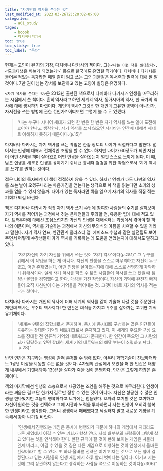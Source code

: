 ```yaml
---
title: "자기만의 역사를 쓴다는 것"
last_modified_at: 2023-03-26T20:20:02-05:00
categories:
    - a01_study
tages:
    - boook
    - 다치바나다카시
toc: true
toc_sticky: true
toc_label: "목차"
---
```






현재는 고인이 된 지의 거장, 다치바나 다카시의 책이다. 그는` <나는 이런 책을 읽어왔다>, `<도쿄대생은 바보가 되었는가>` 등으로 한국에도 유명한 작가이다. 다치바나 다카시를 들어본 적있는 독자라면 매일 같이 읽고 쓰는 그의 괴물같은 독서력과 필력에 대해 잘 알것이다. 7만 권이 넘는 장서를 보관하고 있는 고양이 빌딩은 유명하다.


 `<자기 역사를 쓴다는 것>`은 2013년 출판된 책으로서 다치바나 다카시가 인생을 마무리하는 시점에서 쓴 책이다. 흔히 역사라고 하면 세계의 역사, 동아시아의 역사, 한 국가의 역사에 대해 생각하기 마련이다. 개인의 역사? 그것은 한 개인의 고유한 영역이 아니던가. 자서전을 쓰는 방법에 관한 것인가? 어찌보면 그렇게 볼 수 도 있겠다. 




> "나는 누구나 시니어 세대가 되면 한 번은 한 번은 자기 역사를 쓰는 일에 도전해 보아야 한다고 생각한다. 자기 역사를 쓰지 않으면 자기라는 인간에 대해서 제대로 이해하지 못하기 때문이다.(p.15)"


다치바나 다카시는 자기 역사를 쓰는 작업은 환갑 정도의 나이가 적절하다고 말한다. 젊어서는 인생에 대해서 전체적인 조망을 할 수 없다. 하지만 나이가 60정도가 되면 자신이 어떤 선택을 하며 살아왔고 어떤 인생을 살아왔는지 얼핏 스스로 느끼게 된다. 이 때, 남은 인생을 새로운 인생을 살아가기 위해선 총체적 점검을 위한 작업으로서 '자기 역사를 쓰기'를 권하는 것이다.



젊은 나이의 독자에겐 이 책이 적절하지 않을 수 있다. 하지만 언젠가 나도 나만의 역사를 쓰는 날이 오겠구나라는 마음가짐을 얻는다는 생각으로 이 책을 읽는다면 소기의 성과를 얻을 수 있지 않을까. 나이가 있는 독자라면 책을 읽으며 자기의 역사를 직접 적는 기회가 되길 바란다.



책은 다치바나 다카시가 직접 자기 역사 쓰기 수업에 참여한 사람들의 수기를 살펴보며 자기 역사를 적어가는 과정에서 겪는 문제점들과 주의할 점, 유용한 팁에 대해 적고 있다. 트라우마에 대해선 조심스럽지만 자신의 인생을 재해석하는 과정에서 겪어야 할 하나의 아픔이며, 역사를 기술하는 과정에서 자신의 무의식의 아픔을 치유할 수 있을 거라고 말한다. 자기 역사 연표, 인간관계 클러스터 맵, 에피소드 수첩과 같은 실전팁도 보여주면서 어떻게 수강생들이 자기 역사를 기록하는 데 도움을 얻었는지에 대해서도 말하고 있다.  



> "자기자신이 자기 자신을 위해서 쓰는 것이 '자기 역사'이다(p.281)" 그 누구를 위해서 이 작업을 하는 게 아니다. 자신의 인생을 스스로 마무리하고 자신이 누구였고, 어떤 존재였는지, 어떤 인생을 살아왔는지에 대해 스스로 선명하게 파악하기 위해서이다. 실제 자기 역사를 적은 수 많은 사람들이 역사를 쓰고 있을 때 엄청난 몰입을 경험했다고 한다. 마성을 가진 작업이다. 자신의 기억에 완전히 빠져들어 오직 자신만이 아는 기억들을 적어내는 것. 그것이 바로 자기의 역사를 적는다는 것이다. 



다치바나 다카시는 개인의 역사에 더해 세계의 역사를 같이 기술해 나갈 것을 주문한다. 개인의 역사는 우주의 역사이다! 한 인간은 의식을 가지고 우주를 살아가는 고귀한 지적 유기체이다. 


> "세계는 만물의 집합체로서 존재하며, 동시에 동시대를 구성하는 많은 인간들이 공유하는 장대한 기억의 네트워크로서 존재하고 있다. 이 세계의 주요한 구성 요소를 장대한 전 인류적 기억의 네트워크가 존재한다. 한 인간이 죽으면 그 사람의 뇌가 담당하고 있던 장대한 세계 기억 네트워크의 해당 부분이 소멸하고 만다.(p.28)"



반면 인간은 지구라는 행성에 갇혀 존재할 수 밖에 없다. 아무리 과학기술이 진보하더라도 1광년 이상을 이동할 수는 없을 것이다. 4차원의 관점에서 보았을 때 한 인간은 태양계 내부에서 기껏해봐야 130년을 살다가 죽을 것이 분명하다. 인간은 그렇게 하찮은 존재이다.



책의 마지막에선 인생의 스승으로서 내공있는 조언을 해주는 것으로 마무리한다.  인생이라는 싸움은 결코 단 한가지 길로만 정할 수 있는 것이 아니다. 자신은 성공한 수 많은 인생을 만나봤지만 그들이 행복하다고 보기에는 힘들었다. 오히려 포기할 것은 포기하고 자신이 원하는 것을 선택하고 그에 시간과 노력을 투자하면서 사는 인생이 오히려 행복한 인생이라고 생각한다. 그러니 경쟁에서 패배했다고 낙심하지 말고 새로운 게임을 계속해서 찾아 나가길 바란다.



> "인생에서 진행되는 게임은 동시에 병행되기 때문에 하나의 게임에서 지더라도 다른 게임에서 이길 수 있는 기회가 항상 있다. 사실 대부분의 사람들이 그렇게 살고 있다는 것을 인식해야 한다. 뻔한 규칙에 질 것이 뻔해 보이는 게임은 서둘러 던져 버리고, 이길 수 있을 것 같은 다른 게임으로 이행하는 것이 인생에서 올바른 전략이라고 할 수 있다. 또 하나 올바른 전략은 이기고 지는 것으로 모든 일이 결정된다고 믿는 사람들의 인생 게임에서 하루 빨리 벗어나는 일이다. 이기고 지는 것에 그리 상관하지 않는다고 생각하는 사람들 쪽으로 이동하는 것이다(p.306)"